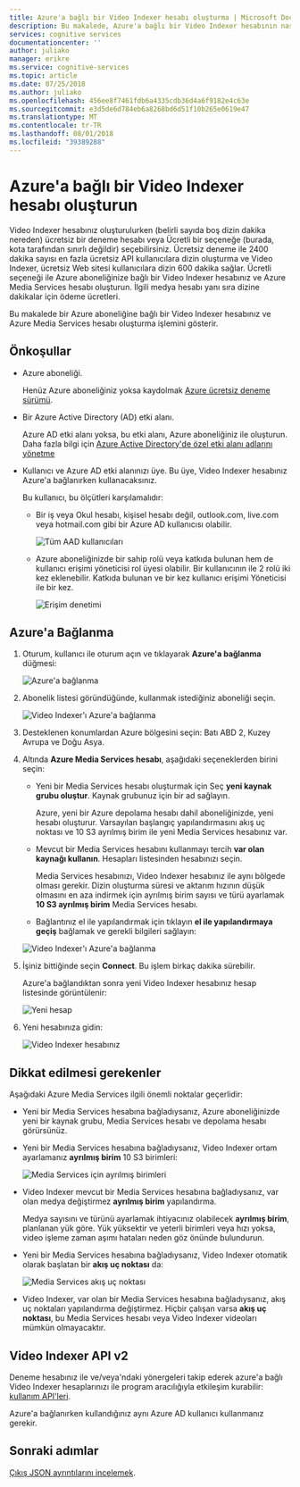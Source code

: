 ```yaml
---
title: Azure'a bağlı bir Video Indexer hesabı oluşturma | Microsoft Docs
description: Bu makalede, Azure'a bağlı bir Video Indexer hesabının nasıl oluşturulacağını gösterir.
services: cognitive services
documentationcenter: ''
author: juliako
manager: erikre
ms.service: cognitive-services
ms.topic: article
ms.date: 07/25/2018
ms.author: juliako
ms.openlocfilehash: 456ee8f7461fdb6a4335cdb36d4a6f9182e4c63e
ms.sourcegitcommit: e3d5de6d784eb6a8268bd6d51f10b265e0619e47
ms.translationtype: MT
ms.contentlocale: tr-TR
ms.lasthandoff: 08/01/2018
ms.locfileid: "39389288"
---
```

# <a name="create-a-video-indexer-account-connected-to-azure"></a>Azure'a bağlı bir Video Indexer hesabı oluşturun

Video Indexer hesabınız oluşturulurken (belirli sayıda boş dizin dakika nereden) ücretsiz bir deneme hesabı veya Ücretli bir seçeneğe (burada, kota tarafından sınırlı değildir) seçebilirsiniz. Ücretsiz deneme ile 2400 dakika sayısı en fazla ücretsiz API kullanıcılara dizin oluşturma ve Video Indexer, ücretsiz Web sitesi kullanıcılara dizin 600 dakika sağlar. Ücretli seçeneği ile Azure aboneliğinize bağlı bir Video Indexer hesabınız ve Azure Media Services hesabı oluşturun. İlgili medya hesabı yanı sıra dizine dakikalar için ödeme ücretleri. 

Bu makalede bir Azure aboneliğine bağlı bir Video Indexer hesabınız ve Azure Media Services hesabı oluşturma işlemini gösterir. 

## <a name="prerequisites"></a>Önkoşullar

* Azure aboneliği. 

    Henüz Azure aboneliğiniz yoksa kaydolmak [Azure ücretsiz deneme sürümü](https://azure.microsoft.com/free/).

* Bir Azure Active Directory (AD) etki alanı. 

    Azure AD etki alanı yoksa, bu etki alanı, Azure aboneliğiniz ile oluşturun. Daha fazla bilgi için [Azure Active Directory'de özel etki alanı adlarını yönetme](../../active-directory/users-groups-roles/domains-manage.md)

* Kullanıcı ve Azure AD etki alanınızı üye. Bu üye, Video Indexer hesabınız Azure'a bağlanırken kullanacaksınız.

    Bu kullanıcı, bu ölçütleri karşılamalıdır:

    * Bir iş veya Okul hesabı, kişisel hesabı değil, outlook.com, live.com veya hotmail.com gibi bir Azure AD kullanıcısı olabilir.
        
        ![Tüm AAD kullanıcıları](./media/create-account/all-aad-users.png)

    *  Azure aboneliğinizde bir sahip rolü veya katkıda bulunan hem de kullanıcı erişimi yöneticisi rol üyesi olabilir. Bir kullanıcının ile 2 rolü iki kez eklenebilir. Katkıda bulunan ve bir kez kullanıcı erişimi Yöneticisi ile bir kez.

        ![Erişim denetimi](./media/create-account/access-control-iam.png)

## <a name="connect-to-azure"></a>Azure'a Bağlanma

1. Oturum, kullanıcı ile oturum açın ve tıklayarak **Azure'a bağlanma** düğmesi:

    ![Azure'a bağlanma](./media/create-account/connect-to-azure.png)

2. Abonelik listesi göründüğünde, kullanmak istediğiniz aboneliği seçin. 

    ![Video Indexer'ı Azure'a bağlanma](./media/create-account/connect-vi-to-azure-subscription.png)

3. Desteklenen konumlardan Azure bölgesini seçin: Batı ABD 2, Kuzey Avrupa ve Doğu Asya.
4. Altında **Azure Media Services hesabı**, aşağıdaki seçeneklerden birini seçin:

    * Yeni bir Media Services hesabı oluşturmak için Seç **yeni kaynak grubu oluştur**. Kaynak grubunuz için bir ad sağlayın.

        Azure, yeni bir Azure depolama hesabı dahil aboneliğinizde, yeni hesabı oluşturur. Varsayılan başlangıç yapılandırmasını akış uç noktası ve 10 S3 ayrılmış birim ile yeni Media Services hesabınız var.
    * Mevcut bir Media Services hesabını kullanmayı tercih **var olan kaynağı kullanın**. Hesapları listesinden hesabınızı seçin.

        Media Services hesabınızı, Video Indexer hesabınız ile aynı bölgede olması gerekir. Dizin oluşturma süresi ve aktarım hızının düşük olmasını en aza indirmek için ayrılmış birim sayısı ve türü ayarlamak **10 S3 ayrılmış birim** Media Services hesabı.
    * Bağlantınız el ile yapılandırmak için tıklayın **el ile yapılandırmaya geçiş** bağlamak ve gerekli bilgileri sağlayın:

    ![Video Indexer'ı Azure'a bağlanma](./media/create-account/connect-vi-to-azure-subscription-2.png)

5. İşiniz bittiğinde seçin **Connect**. Bu işlem birkaç dakika sürebilir. 

    Azure'a bağlandıktan sonra yeni Video Indexer hesabınız hesap listesinde görüntülenir:

    ![Yeni hesap](./media/create-account/new-account.png)

6. Yeni hesabınıza gidin: 

    ![Video Indexer hesabınız](./media/create-account/vi-account.png)

## <a name="considerations"></a>Dikkat edilmesi gerekenler

Aşağıdaki Azure Media Services ilgili önemli noktalar geçerlidir:

* Yeni bir Media Services hesabına bağladıysanız, Azure aboneliğinizde yeni bir kaynak grubu, Media Services hesabı ve depolama hesabı görürsünüz.
* Yeni bir Media Services hesabına bağladıysanız, Video Indexer ortam ayarlamanız **ayrılmış birim** 10 S3 birimleri:

    ![Media Services için ayrılmış birimleri](./media/create-account/ams-reserved-units.png)

* Video Indexer mevcut bir Media Services hesabına bağladıysanız, var olan medya değiştirmez **ayrılmış birim** yapılandırma.

    Medya sayısını ve türünü ayarlamak ihtiyacınız olabilecek **ayrılmış birim**, planlanan yük göre. Yük yüksektir ve yeterli birimleri veya hızı yoksa, video işleme zaman aşımı hataları neden göz önünde bulundurun.

* Yeni bir Media Services hesabına bağladıysanız, Video Indexer otomatik olarak başlatan bir **akış uç noktası** da:

    ![Media Services akış uç noktası](./media/create-account/ams-streaming-endpoint.png)

* Video Indexer, var olan bir Media Services hesabına bağladıysanız, akış uç noktaları yapılandırma değiştirmez. Hiçbir çalışan varsa **akış uç noktası**, bu Media Services hesabı veya Video Indexer videoları mümkün olmayacaktır.

## <a name="use-video-indexer-apis-v2"></a>Video Indexer API v2

Deneme hesabınız ile ve/veya'ndaki yönergeleri takip ederek azure'a bağlı Video Indexer hesaplarınızı ile program aracılığıyla etkileşim kurabilir: [kullanım API'leri](video-indexer-use-apis.md).

Azure'a bağlanırken kullandığınız aynı Azure AD kullanıcı kullanmanız gerekir.

## <a name="next-steps"></a>Sonraki adımlar

[Çıkış JSON ayrıntılarını incelemek](video-indexer-output-json-v2.md).

